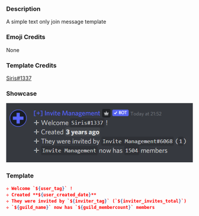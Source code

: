 ### Description

A simple text only join message template

### Emoji Credits

None

### Template Credits

[Siris#1337](https://discord.com/users/581451736305106985)

### Showcase

![showcase](showcase.png 'Showcase')

### Template

```json
✛ Welcome `${user_tag}` !
✛ Created **${user_created_date}**
✛ They were invited by `${inviter_tag}` (`${inviter_invites_total}`)
✛ `${guild_name}` now has `${guild_membercount}` members
```

